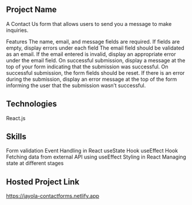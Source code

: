 ## Project Name
A Contact Us form that allows users to send you a message to make inquiries.

Features
The name, email, and message fields are required. If fields are empty, display errors under each field
The email field should be validated as an email. If the email entered is invalid, display an appropriate error under the email field.
On successful submission, display a message at the top of your form indicating that the submission was successful.
On successful submission, the form fields should be reset.
If there is an error during the submission, display an error message at the top of the form informing the user that the submission wasn’t successful.

## Technologies
React.js

## Skills
Form validation
Event Handling in React
useState Hook
useEffect Hook
Fetching data from external API using useEffect
Styling in React
Managing state at different stages

## Hosted Project Link
https://jayola-contactforms.netlify.app
